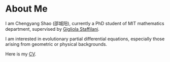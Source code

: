 # About Me
I am Chengyang Shao (邵城阳), currently a PhD student of MIT mathematics department, supervised by [Gigliola Staffilani](https://math.mit.edu/~gigliola/).

I am interested in evolutionary partial differential equations, especially those arising from geometric or physical backgrounds.

Here is my [CV](https://github.com/DTSIoShao/CShao-Homepage/files/7204117/CV_of_Chengyang_Shao.pdf).
